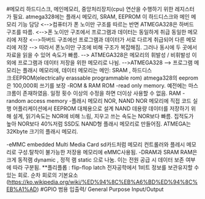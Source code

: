 #메모리 
하드디스크, 메인메모리, 중앙처리장치(cpu) 연산을 수행하기 위한 레지스터가 필요. 
atmega328에는 플래시 메모리, SRAM, EEPROM 이 하드디스크와 메인 메모리 기능 담당 
<-->컴퓨터가 폰 노이만 구조를 따르는 반면 ATMEGA328은 하버드 구조를 따름. 
<-->폰 노이만 구조에서 프로그램과  데이터는 동일하게 취급 동일한 메모리에 저장
<-->하버드 구조에선 프로그램과 데이터가 서로 다르게 취급되어 다른 메모리에 저장
--> 따라서 폰노이만 구조에 비해 구조가 복잡해짐. 그러나 동시에  두 곳에서 자료을 읽을 수 있어 속도가 빠름.
--> ATMEGA328은 메모리의 휘발성 / 비휘발성 이외에 프로그램과 데이터 저장을 위한 메모리로 나뉨.
-->ATMEGA328 --> 프로그램 메모리는 플래시 메모리에, 
  데이터 메모리는 메인: SRAM , 하드디스크:EEPROM(electrically erassable programmable rom)
  atmega328의 eeprom은 100,000회 쓰기를 보장 
-ROM & RAM 
ROM -read only memory. 예전에는 마스크롬이 존재하였음. 일정 횟수 이상의 수정을 하면 더이상 사용할 수 없음. 
RAM -random access memory
-플래시 메모리 NOR, NAND 
NOR 메모리에 직접 코드 실행 어플리케이션에서 EEPROM 대체용으로 설계
NAND 데용량 데이터를 저장하기 위해 설계, 읽기속도는 NOR에 비해 느림, 지우고 쓰는 속도는 NOR보다 빠름. 집적도가 높아 NOR보다 40%저럼
  SSD도 NAND형  플래시 메모리로 만들어짐. ATMEGA는 32Kbyte 크기의 플래시 메모리. 

-eMMC embedded Multi Media Card
sd카드처럼 메모리 컨트롤러와 플레시 메모리로 구성.탈착이 불가능한 저장용 메모리에 eMMC사용됨. 
-DRAM과 SRAM 
RAM은 크게 동적램 dynamic , 정적 램 static 으로 나눔. 이는 전원 공급 시 데이터 보존 여부에 따라 구분됨.
**플리플롭 : flip-flop latch 전자공학에서 1비트 정보를 보관유지할 수 있는 회로. 순차 회로의 기본요소(https://ko.wikipedia.org/wiki/%ED%94%8C%EB%A6%BD%ED%94%8C%EB%A1%AD)
#GPIO 범용 입출력/ General Purpose Input/Output
